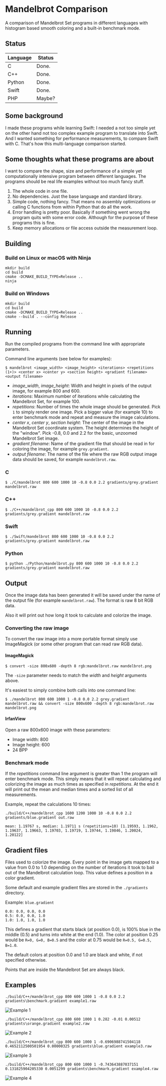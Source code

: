 # Mandelbrot Comparison
A comparison of Mandelbrot Set programs in different languages with histogram based smooth coloring and a built-in benchmark mode.

## Status

| Language | Status |
| -------- | ------ |
| C        | Done.  |
| C++      | Done.  |
| Python   | Done.  |
| Swift    | Done.  |
| PHP      | Maybe? |

## Some background

I made these programs while learning Swift: I needed a not too simple yet on the other hand not too complex example program to translate into Swift. And I wanted something for performance measurements, to compare Swift with C. That's how this multi-language comparison started.

## Some thoughts what these programs are about

I want to compare the shape, size and performance of a simple yet computationally intensive program between different languages. The programs should be real life examples without too much fancy stuff.

1. The whole code in one file.
2. No dependencies. Just the base language and standard library.
3. Simple code, nothing fancy. That means no assembly optimizations or calling C functions from within Python that do all the work.
4. Error handling is pretty poor. Basically if something went wrong the program quits with some error code. Although for the purpose of these programs this is fine.
5. Keep memory allocations or file access outside the measurement loop.

## Building

### Build on Linux or macOS with Ninja

```
mkdir build
cd build
cmake -DCMAKE_BUILD_TYPE=Release ..
ninja
```

### Build on Windows

```
mkdir build
cd build
cmake -DCMAKE_BUILD_TYPE=Release ..
cmake --build . --config Release
```

## Running

Run the compiled programs from the command line with appropriate parameters.

Command line arguments (see below for examples):

```
$ mandelbrot <image_width> <image_height> <iterations> <repetitions (1+)> <center x> <center y> <section height> <gradient filename> <output filename>
```

- *image_width*, *image_height*: Width and height in pixels of the output image, for example 800 and 600.
- *iterations*: Maximum number of iterations while calculating the Mandelbrot Set, for example 100.
- *repetitions*: Number of times the whole image should be generated. Pick `1` to simply render one image. Pick a bigger value (for example 10) to enter benchmark mode and repeat and measure the image calculations.
- *center x*, *center y*, *section height*: The center of the image in the Mandelbrot Set coordinate system. The height determines the height of the "window". Pick -0.8, 0.0 and 2.2 for the basic, unzoomed Mandelbrot Set image.
- *gradient filename*: Name of the gradient file that should be read in for coloring the image, for example `grey.gradient`.
- *output filename*: The name of the file where the raw RGB output image data should be saved, for example `mandelbrot.raw`.

### C
```
$ ./C/mandelbrot 800 600 1000 10 -0.8 0.0 2.2 gradients/grey.gradient mandelbrot.raw
```

### C++
```
$ ./C++/mandelbrot_cpp 800 600 1000 10 -0.8 0.0 2.2 gradients/grey.gradient mandelbrot.raw
```

### Swift
```
$ ./Swift/mandelbrot 800 600 1000 10 -0.8 0.0 2.2 gradients/grey.gradient mandelbrot.raw
```

### Python
```
$ python ./Python/mandelbrot.py 800 600 1000 10 -0.8 0.0 2.2 gradients/grey.gradient mandelbrot.raw
```

## Output

Once the image data has been generated it will be saved under the name of the output file (for example `mandelbrot.raw`). The format is raw 8 bit RGB data.

Also it will print out how long it took to calculate and colorize the image.

### Converting the raw image

To convert the raw image into a more portable format simply use ImageMagick (or some other program that can read raw RGB data).

#### ImageMagick

```
$ convert -size 800x600 -depth 8 rgb:mandelbrot.raw mandelbrot.png
```

The `-size` parameter needs to match the *width* and *height* arguments above.

It's easiest to simply combine both calls into one command line:

```
$ ./mandelbrot 800 600 1000 1 -0.8 0.0 2.2 grey.gradient mandelbrot.raw && convert -size 800x600 -depth 8 rgb:mandelbrot.raw mandelbrot.png
```

#### IrfanView

Open a raw 800x600 image with these parameters:

- Image width: 800
- Image height: 600
- 24 BPP

### Benchmark mode

If the *repetitions* command line argument is greater than 1 the program will enter benchmark mode. This simply means that it will repeat calculating and colorizing the image as much times as specified in *repetitions*. At the end it will print out the mean and median times and a sorted list of all measurements.

Example, repeat the calculations 10 times:

```
./build/C++/mandelbrot_cpp 1600 1200 1000 10 -0.8 0.0 2.2 gradients/blue.gradient out.raw
```

```
mean: 1.19767 s, median: 1.19711 s (repetitions=10) [1.19593, 1.1962, 1.19637, 1.19663, 1.19703, 1.19719, 1.19744, 1.19846, 1.20024, 1.20122]
```

## Gradient files

Files used to colorize the image. Every point in the image gets mapped to a value from 0.0 to 1.0 depending on the number of iterations it took to bail out of the Mandelbrot calculation loop. This value defines a position in a color gradient.

Some default and example gradient files are stored in the `./gradients` directory.

Example: `blue.gradient`
```
0.0: 0.0, 0.0, 0.0
0.5: 0.0, 0.0, 1.0
1.0: 1.0, 1.0, 1.0
```

This defines a gradient that starts black (at position 0.0), is 100% blue in the middle (0.5) and turns into white at the end (1.0). The color at position 0.25 would be `R=0, G=0, B=0.5` and the color at 0.75 would be `R=0.5, G=0.5, B=1.0`.

The default colors at position 0.0 and 1.0 are black and white, if not specified otherwise.

Points that are inside the Mandelbrot Set are always black.

## Examples

```
./build/C++/mandelbrot_cpp 800 600 1000 1 -0.8 0.0 2.2 gradients\benchmark.gradient example1.raw
```

![Example 1](images/example1.png)

```
./build/C++/mandelbrot_cpp 800 600 1000 1 0.282 -0.01 0.00512 gradients\orange.gradient example2.raw
```

![Example 2](images/example2.png)

```
./build/C++/mandelbrot_cpp 800 600 1000 1 -0.6906988741504118 0.4652112500501954 0.00000325 gradients\blue.gradient example3.raw
```

![Example 3](images/example3.png)

```
./build/C++/mandelbrot_cpp 800 600 1000 1 -0.743643887037151 0.131825904205330 0.0051299 gradients\benchmark.gradient example4.raw
```

![Example 4](images/example4.png)

